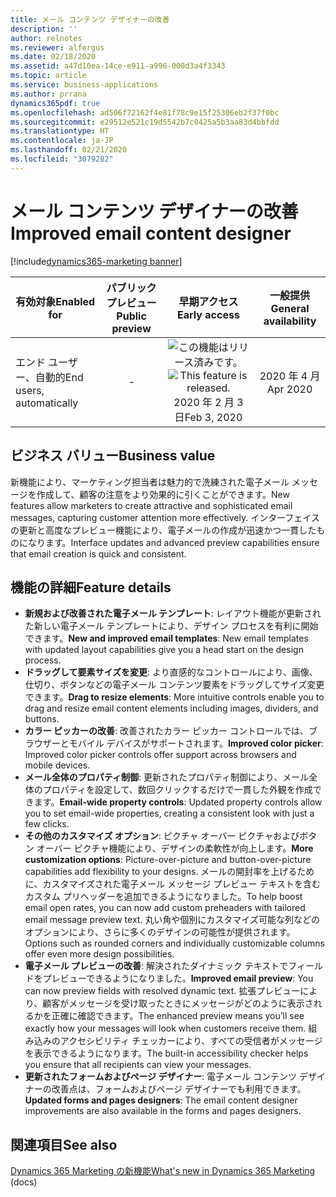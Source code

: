 ```yaml
---
title: メール コンテンツ デザイナーの改善
description: ''
author: relnotes
ms.reviewer: alfergus
ms.date: 02/18/2020
ms.assetid: a47d10ea-14ce-e911-a996-000d3a4f3343
ms.topic: article
ms.service: business-applications
ms.author: prrana
dynamics365pdf: true
ms.openlocfilehash: ad506f72162f4e81f78c9e15f25306eb2f37f0bc
ms.sourcegitcommit: e29512e521c19d5542b7c0425a5b3aa83d4bbfdd
ms.translationtype: HT
ms.contentlocale: ja-JP
ms.lasthandoff: 02/21/2020
ms.locfileid: "3079282"
---
```

# <a name="improved-email-content-designer"></a><span data-ttu-id="34eb3-102">メール コンテンツ デザイナーの改善</span><span class="sxs-lookup"><span data-stu-id="34eb3-102">Improved email content designer</span></span>
[!include[dynamics365-marketing banner](../includes/dynamics365-marketing.md)]

| <span data-ttu-id="34eb3-103">有効対象</span><span class="sxs-lookup"><span data-stu-id="34eb3-103">Enabled for</span></span>    |  <span data-ttu-id="34eb3-104">パブリック プレビュー</span><span class="sxs-lookup"><span data-stu-id="34eb3-104">Public preview</span></span> | <span data-ttu-id="34eb3-105">早期アクセス</span><span class="sxs-lookup"><span data-stu-id="34eb3-105">Early access</span></span> | <span data-ttu-id="34eb3-106">一般提供</span><span class="sxs-lookup"><span data-stu-id="34eb3-106">General availability</span></span> | 
| ---------- | :----------: |:----------: |:----------: |
|<span data-ttu-id="34eb3-107">エンド ユーザー、自動的</span><span class="sxs-lookup"><span data-stu-id="34eb3-107">End users, automatically</span></span>|-|<span data-ttu-id="34eb3-108">![この機能はリリース済みです。](/dynamics365-release-plan/media/green-checkmark.png "この機能はリリース済みです。")</span><span class="sxs-lookup"><span data-stu-id="34eb3-108">![This feature is released.](/dynamics365-release-plan/media/green-checkmark.png "This feature is released.")</span></span> <span data-ttu-id="34eb3-109">2020 年 2 月 3 日</span><span class="sxs-lookup"><span data-stu-id="34eb3-109">Feb 3, 2020</span></span>| <span data-ttu-id="34eb3-110">2020 年 4 月</span><span class="sxs-lookup"><span data-stu-id="34eb3-110">Apr 2020</span></span>|


## <a name="business-value"></a><span data-ttu-id="34eb3-111">ビジネス バリュー</span><span class="sxs-lookup"><span data-stu-id="34eb3-111">Business value</span></span>
<!-- bv start -->
<span data-ttu-id="34eb3-112">新機能により、マーケティング担当者は魅力的で洗練された電子メール メッセージを作成して、顧客の注意をより効果的に引くことができます。</span><span class="sxs-lookup"><span data-stu-id="34eb3-112">New features allow marketers to create attractive and sophisticated email messages, capturing customer attention more effectively.</span></span> <span data-ttu-id="34eb3-113">インターフェイスの更新と高度なプレビュー機能により、電子メールの作成が迅速かつ一貫したものになります。</span><span class="sxs-lookup"><span data-stu-id="34eb3-113">Interface updates and advanced preview capabilities ensure that email creation is quick and consistent.</span></span>
<!-- bv end -->



## <a name="feature-details"></a><span data-ttu-id="34eb3-114">機能の詳細</span><span class="sxs-lookup"><span data-stu-id="34eb3-114">Feature details</span></span>
<!--feature detail start -->
- <span data-ttu-id="34eb3-115">**新規および改善された電子メール テンプレート**: レイアウト機能が更新された新しい電子メール テンプレートにより、デザイン プロセスを有利に開始できます。</span><span class="sxs-lookup"><span data-stu-id="34eb3-115">**New and improved email templates**: New email templates with updated layout capabilities give you a head start on the design process.</span></span>
- <span data-ttu-id="34eb3-116">**ドラッグして要素サイズを変更**: より直感的なコントロールにより、画像、仕切り、ボタンなどの電子メール コンテンツ要素をドラッグしてサイズ変更できます。</span><span class="sxs-lookup"><span data-stu-id="34eb3-116">**Drag to resize elements**: More intuitive controls enable you to drag and resize email content elements including images, dividers, and buttons.</span></span>
- <span data-ttu-id="34eb3-117">**カラー ピッカーの改善**: 改善されたカラー ピッカー コントロールでは、ブラウザーとモバイル デバイスがサポートされます。</span><span class="sxs-lookup"><span data-stu-id="34eb3-117">**Improved color picker**: Improved color picker controls offer support across browsers and mobile devices.</span></span>
- <span data-ttu-id="34eb3-118">**メール全体のプロパティ制御**: 更新されたプロパティ制御により、メール全体のプロパティを設定して、数回クリックするだけで一貫した外観を作成できます。</span><span class="sxs-lookup"><span data-stu-id="34eb3-118">**Email-wide property controls**: Updated property controls allow you to set email-wide properties, creating a consistent look with just a few clicks.</span></span>
- <span data-ttu-id="34eb3-119">**その他のカスタマイズ オプション**: ピクチャ オーバー ピクチャおよびボタン オーバー ピクチャ機能により、デザインの柔軟性が向上します。</span><span class="sxs-lookup"><span data-stu-id="34eb3-119">**More customization options**: Picture-over-picture and button-over-picture capabilities add flexibility to your designs.</span></span> <span data-ttu-id="34eb3-120">メールの開封率を上げるために、カスタマイズされた電子メール メッセージ プレビュー テキストを含むカスタム プリヘッダーを追加できるようになりました。</span><span class="sxs-lookup"><span data-stu-id="34eb3-120">To help boost email open rates, you can now add custom preheaders with tailored email message preview text.</span></span> <span data-ttu-id="34eb3-121">丸い角や個別にカスタマイズ可能な列などのオプションにより、さらに多くのデザインの可能性が提供されます。</span><span class="sxs-lookup"><span data-stu-id="34eb3-121">Options such as rounded corners and individually customizable columns offer even more design possibilities.</span></span>
- <span data-ttu-id="34eb3-122">**電子メール プレビューの改善**: 解決されたダイナミック テキストでフィールドをプレビューできるようになりました。</span><span class="sxs-lookup"><span data-stu-id="34eb3-122">**Improved email preview**: You can now preview fields with resolved dynamic text.</span></span> <span data-ttu-id="34eb3-123">拡張プレビューにより、顧客がメッセージを受け取ったときにメッセージがどのように表示されるかを正確に確認できます。</span><span class="sxs-lookup"><span data-stu-id="34eb3-123">The enhanced preview means you’ll see exactly how your messages will look when customers receive them.</span></span> <span data-ttu-id="34eb3-124">組み込みのアクセシビリティ チェッカーにより、すべての受信者がメッセージを表示できるようになります。</span><span class="sxs-lookup"><span data-stu-id="34eb3-124">The built-in accessibility checker helps you ensure that all recipients can view your messages.</span></span>
- <span data-ttu-id="34eb3-125">**更新されたフォームおよびページ デザイナー**: 電子メール コンテンツ デザイナーの改善点は、フォームおよびページ デザイナーでも利用できます。</span><span class="sxs-lookup"><span data-stu-id="34eb3-125">**Updated forms and pages designers**: The email content designer improvements are also available in the forms and pages designers.</span></span>
<!--feature detail end -->










## <a name="see-also"></a><span data-ttu-id="34eb3-126">関連項目</span><span class="sxs-lookup"><span data-stu-id="34eb3-126">See also</span></span>

<span data-ttu-id="34eb3-127">[Dynamics 365 Marketing の新機能](https://docs.microsoft.com/dynamics365/marketing/whats-new-marketing)</span><span class="sxs-lookup"><span data-stu-id="34eb3-127">[What's new in Dynamics 365 Marketing](https://docs.microsoft.com/dynamics365/marketing/whats-new-marketing) (docs)</span></span>

